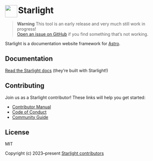 # <img src="https://github.com/withastro/starlight/assets/357379/494fcd83-42aa-4891-87e0-87402fa0b6f3" alt="" align="left" width="40" height="40"> Starlight

> **Warning**
> This tool is an early release and very much still work in progress!  
> [Open an issue on GitHub](https://github.com/withastro/starlight/issues/new/choose) if you find something that’s not working.

Starlight is a documentation website framework for [Astro][astro].

## Documentation

[Read the Starlight docs][docs] (they’re built with Starlight!)

## Contributing

Join us as a Starlight contributor! These links will help you get started:

- [Contributor Manual][contributing]
- [Code of Conduct][coc]
- [Community Guide][community]

## License

MIT

Copyright (c) 2023–present [Starlight contributors][contributors]

[astro]: https://astro.build/
[docs]: https://starlight.astro.build/
[contributing]: https://github.com/withastro/starlight/blob/main/CONTRIBUTING.md
[coc]: https://github.com/withastro/.github/blob/main/CODE_OF_CONDUCT.md
[community]: https://github.com/withastro/.github/blob/main/COMMUNITY_GUIDE.md
[contributors]: https://github.com/withastro/starlight/graphs/contributors
